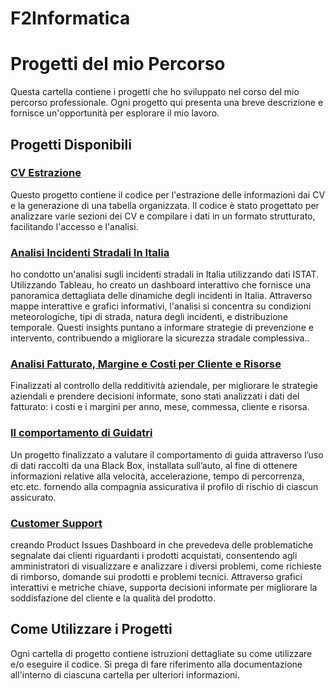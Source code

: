 # F2Informatica

# Progetti del mio Percorso

Questa cartella contiene i progetti che ho sviluppato nel corso del mio percorso professionale. Ogni progetto qui presenta una breve descrizione e fornisce un'opportunità per esplorare il mio lavoro.

## Progetti Disponibili

### [CV Estrazione](https://github.com/MonaJB/F2Informatica/blob/main/CV_Text_Extract.md)

Questo progetto contiene il codice per l'estrazione delle informazioni dai CV e la generazione di una tabella organizzata. Il codice è stato progettato per analizzare varie sezioni dei CV e compilare i dati in un formato strutturato, facilitando l'accesso e l'analisi.

### [Analisi Incidenti Stradali In Italia](https://github.com/MonaJB/F2Informatica/blob/main/Analisi_Incidenti_Stradali_2021.md)

ho condotto un'analisi sugli incidenti stradali in Italia utilizzando dati ISTAT. Utilizzando Tableau, ho creato un dashboard interattivo che fornisce una panoramica dettagliata delle dinamiche degli incidenti in Italia. Attraverso mappe interattive e grafici informativi, l'analisi si concentra su condizioni meteorologiche, tipi di strada, natura degli incidenti, e distribuzione temporale. Questi insights puntano a informare strategie di prevenzione e intervento, contribuendo a migliorare la sicurezza stradale complessiva..

### [Analisi Fatturato, Margine e Costi per Cliente e Risorse](https://github.com/MonaJB/F2Informatica/blob/main/Analisi_Fatturato_Margine.md)

Finalizzati al controllo della redditività aziendale, per migliorare le strategie aziendali e prendere decisioni informate, sono stati analizzati i dati del fatturato: i costi e i margini per anno, mese, commessa, cliente e risorsa.

### [Il comportamento di Guidatri](https://github.com/MonaJB/F2Informatica/blob/main/Car_BlackBox.md)

Un progetto finalizzato a valutare il comportamento di guida attraverso l’uso di dati raccolti da una Black Box, installata sull’auto, al fine di ottenere informazioni relative alla velocità, accelerazione, tempo di percorrenza, etc.etc. fornendo alla compagnia assicurativa il profilo di rischio di ciascun assicurato.

### [Customer Support](https://github.com/MonaJB/F2Informatica/blob/main/Product_Issues_Dashboard.md)

creando Product Issues Dashboard in che prevedeva delle problematiche segnalate dai clienti riguardanti i prodotti acquistati, consentendo agli amministratori di visualizzare e analizzare i diversi problemi, come richieste di rimborso, domande sui prodotti e problemi tecnici. Attraverso grafici interattivi e metriche chiave, supporta decisioni informate per migliorare la soddisfazione del cliente e la qualità del prodotto.

## Come Utilizzare i Progetti

Ogni cartella di progetto contiene istruzioni dettagliate su come utilizzare e/o eseguire il codice. Si prega di fare riferimento alla documentazione all'interno di ciascuna cartella per ulteriori informazioni.

